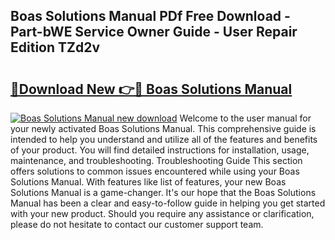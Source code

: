 ## Boas Solutions Manual PDf Free Download - Part-bWE Service Owner Guide - User Repair Edition TZd2v

# <h2><a href="http://bc82268.oget.top/?id=Boas+Solutions+Manual">🔗Download New 👉🔴 Boas Solutions Manual</a></h2>

[![Boas Solutions Manual new download](https://i.imgur.com/5g1atiW.png)](http://bc82268.oget.top/?id=Boas+Solutions+Manual)
Welcome to the user manual for your newly activated Boas Solutions Manual. This comprehensive guide is intended to help you understand and utilize all of the features and benefits of your product. You will find detailed instructions for installation, usage, maintenance, and troubleshooting. Troubleshooting Guide This section offers solutions to common issues encountered while using your Boas Solutions Manual. With features like list of features, your new Boas Solutions Manual is a game-changer. It's our hope that the Boas Solutions Manual has been a clear and easy-to-follow guide in helping you get started with your new product. Should you require any assistance or clarification, please do not hesitate to contact our customer support team.
